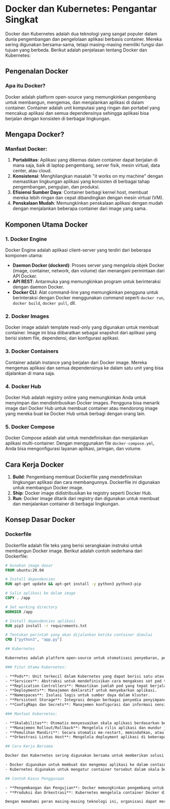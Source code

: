 # Docker dan Kubernetes: Pengantar Singkat

Docker dan Kubernetes adalah dua teknologi yang sangat populer dalam dunia pengembangan dan pengelolaan aplikasi berbasis container. Mereka sering digunakan bersama-sama, tetapi masing-masing memiliki fungsi dan tujuan yang berbeda. Berikut adalah penjelasan tentang Docker dan Kubernetes:

## Pengenalan Docker

### Apa itu Docker?
Docker adalah platform open-source yang memungkinkan pengembang untuk membangun, mengemas, dan menjalankan aplikasi di dalam container. Container adalah unit komputasi yang ringan dan portabel yang mencakup aplikasi dan semua dependensinya sehingga aplikasi bisa berjalan dengan konsisten di berbagai lingkungan.

## Mengapa Docker?
### Manfaat Docker:
1. **Portabilitas**: Aplikasi yang dikemas dalam container dapat berjalan di mana saja, baik di laptop pengembang, server fisik, mesin virtual, data center, atau cloud.
2. **Konsistensi**: Menghilangkan masalah "it works on my machine" dengan memastikan lingkungan aplikasi yang konsisten di berbagai tahap pengembangan, pengujian, dan produksi.
3. **Efisiensi Sumber Daya**: Container berbagi kernel host, membuat mereka lebih ringan dan cepat dibandingkan dengan mesin virtual (VM).
4. **Penskalaan Mudah**: Memungkinkan penskalaan aplikasi dengan mudah dengan menjalankan beberapa container dari image yang sama.

## Komponen Utama Docker
### 1. Docker Engine
Docker Engine adalah aplikasi client-server yang terdiri dari beberapa komponen utama:
- **Daemon Docker (dockerd)**: Proses server yang mengelola objek Docker (image, container, network, dan volume) dan menangani permintaan dari API Docker.
- **API REST**: Antarmuka yang memungkinkan program untuk berinteraksi dengan daemon Docker.
- **Docker CLI**: Alat command-line yang memungkinkan pengguna untuk berinteraksi dengan Docker menggunakan command seperti `docker run`, `docker build`, `docker pull`, dll.

### 2. Docker Images
Docker image adalah template read-only yang digunakan untuk membuat container. Image ini bisa diibaratkan sebagai snapshot dari aplikasi yang berisi sistem file, dependensi, dan konfigurasi aplikasi.

### 3. Docker Containers
Container adalah instance yang berjalan dari Docker image. Mereka mengemas aplikasi dan semua dependensinya ke dalam satu unit yang bisa dijalankan di mana saja.

### 4. Docker Hub
Docker Hub adalah registry online yang memungkinkan Anda untuk menyimpan dan mendistribusikan Docker images. Pengguna bisa menarik image dari Docker Hub untuk membuat container atau mendorong image yang mereka buat ke Docker Hub untuk berbagi dengan orang lain.

### 5. Docker Compose
Docker Compose adalah alat untuk mendefinisikan dan menjalankan aplikasi multi-container. Dengan menggunakan file `docker-compose.yml`, Anda bisa mengonfigurasi layanan aplikasi, jaringan, dan volume.

## Cara Kerja Docker
1. **Build**: Pengembang membuat Dockerfile yang mendefinisikan lingkungan aplikasi dan cara membangunnya. Dockerfile ini digunakan untuk membangun Docker image.
2. **Ship**: Docker image didistribusikan ke registry seperti Docker Hub.
3. **Run**: Docker image ditarik dari registry dan digunakan untuk membuat dan menjalankan container di berbagai lingkungan.

## Konsep Dasar Docker

### Dockerfile
Dockerfile adalah file teks yang berisi serangkaian instruksi untuk membangun Docker image. Berikut adalah contoh sederhana dari Dockerfile:

```dockerfile
# Gunakan image dasar
FROM ubuntu:20.04

# Install dependencies
RUN apt-get update && apt-get install -y python3 python3-pip

# Salin aplikasi ke dalam image
COPY . /app

# Set working directory
WORKDIR /app

# Install dependencies aplikasi
RUN pip3 install -r requirements.txt

# Tentukan perintah yang akan dijalankan ketika container dimulai
CMD ["python3", "app.py"]

## Kubernetes

Kubernetes adalah platform open-source untuk otomatisasi penyebaran, penskalaan, dan pengelolaan aplikasi container. Kubernetes sering disebut sebagai "K8s" dan merupakan standar de facto untuk orkestrasi container.

### Fitur Utama Kubernetes:

- **Pods**: Unit terkecil dalam Kubernetes yang dapat berisi satu atau lebih container.
- **Services**: Abstraksi untuk mendefinisikan cara mengakses set pod tertentu.
- **Replication Controllers**: Memastikan jumlah pod yang tepat berjalan.
- **Deployments**: Manajemen deklaratif untuk menyebarkan aplikasi.
- **Namespaces**: Isolasi logis untuk sumber daya dalam kluster.
- **Persistent Storage**: Integrasi dengan berbagai penyedia penyimpanan untuk data persisten.
- **ConfigMaps dan Secrets**: Manajemen konfigurasi dan informasi sensitif.

### Manfaat Kubernetes:

- **Skalabilitas**: Otomatis menyesuaikan skala aplikasi berdasarkan beban.
- **Manajemen Rollout/Rollback**: Mengelola rilis aplikasi dan mundur jika terjadi kesalahan.
- **Pemulihan Mandiri**: Secara otomatis me-restart, memindahkan, atau menggantikan container yang gagal.
- **Orkestrasi Lintas Host**: Mengelola deployment aplikasi di beberapa host sebagai satu entitas.

## Cara Kerja Bersama

Docker dan Kubernetes sering digunakan bersama untuk memberikan solusi lengkap dalam manajemen container:

- Docker digunakan untuk membuat dan mengemas aplikasi ke dalam container.
- Kubernetes digunakan untuk mengatur container tersebut dalam skala besar, mengelola lifecycle, dan menyediakan fitur-fitur seperti load balancing, pemulihan diri, dan penskalaan otomatis.

## Contoh Kasus Penggunaan

- **Pengembangan dan Pengujian**: Docker memungkinkan pengembang untuk menjalankan lingkungan pengembangan yang konsisten di mana saja.
- **Produksi dan Orkestrasi**: Kubernetes mengelola container Docker di lingkungan produksi, menangani skala dan pemulihan otomatis.

Dengan memahami peran masing-masing teknologi ini, organisasi dapat merancang dan menjalankan aplikasi yang lebih fleksibel, skala, dan tahan lama.